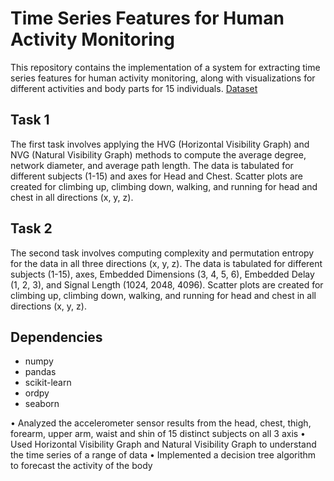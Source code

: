 # Time Series Features for Human Activity Monitoring
This repository contains the implementation of a system for extracting time series features for human activity monitoring, along with visualizations for different activities and body parts for 15 individuals. 
<a href='https://www.uni-mannheim.de/dws/research/projects/activity-recognition/#dataset_realworld'> Dataset</a>
## Task 1
The first task involves applying the HVG (Horizontal Visibility Graph) and NVG (Natural Visibility Graph) methods to compute the average degree, network diameter, and average path length. The data is tabulated for different subjects (1-15) and axes for Head and Chest. Scatter plots are created for climbing up, climbing down, walking, and running for head and chest in all directions (x, y, z).
## Task 2
The second task involves computing complexity and permutation entropy for the data in all three directions (x, y, z). The data is tabulated for different subjects (1-15), axes, Embedded Dimensions (3, 4, 5, 6), Embedded Delay (1, 2, 3), and Signal Length (1024, 2048, 4096). Scatter plots are created for climbing up, climbing down, walking, and running for head and chest in all directions (x, y, z).
## Dependencies
* numpy
* pandas
* scikit-learn
* ordpy
* seaborn

•	Analyzed the accelerometer sensor results from the head, chest, thigh, forearm, upper arm, waist and shin of 15 distinct subjects on all 3 axis
•	Used Horizontal Visibility Graph and Natural Visibility Graph to understand the time series of a range of data
•	Implemented a decision tree algorithm to forecast the activity of the body 
